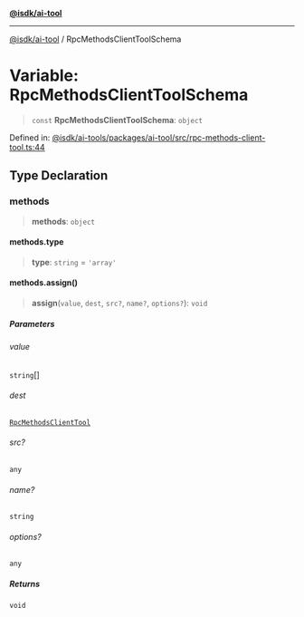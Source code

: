 [**@isdk/ai-tool**](../README.md)

***

[@isdk/ai-tool](../globals.md) / RpcMethodsClientToolSchema

# Variable: RpcMethodsClientToolSchema

> `const` **RpcMethodsClientToolSchema**: `object`

Defined in: [@isdk/ai-tools/packages/ai-tool/src/rpc-methods-client-tool.ts:44](https://github.com/isdk/ai-tool.js/blob/e883e341c67e937e7d3a3e95e8bc56844896f5a3/src/rpc-methods-client-tool.ts#L44)

## Type Declaration

### methods

> **methods**: `object`

#### methods.type

> **type**: `string` = `'array'`

#### methods.assign()

> **assign**(`value`, `dest`, `src?`, `name?`, `options?`): `void`

##### Parameters

###### value

`string`[]

###### dest

[`RpcMethodsClientTool`](../classes/RpcMethodsClientTool.md)

###### src?

`any`

###### name?

`string`

###### options?

`any`

##### Returns

`void`
